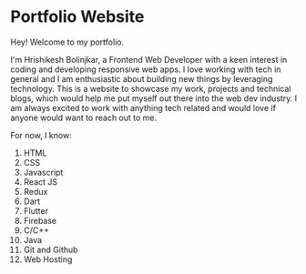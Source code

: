 # Portfolio Website 

Hey! Welcome to my portfolio.

I'm Hrishikesh Bolinjkar, a Frontend Web Developer with a keen interest in coding and developing responsive web apps. I love working with tech in general and I am enthusiastic about building new things by leveraging technology. This is a website to showcase my work, projects and technical blogs, which would help me put myself out there into the web dev industry. I am always excited to work with anything tech related and would love if anyone would want to reach out to me. 


For now, I know:

1. HTML 
1. CSS
1. Javascript
1. React JS
2. Redux
3. Dart
4. Flutter
5. Firebase
6. C/C++
7. Java
8. Git and Github
9. Web Hosting    



